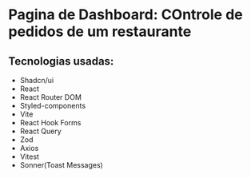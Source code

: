 # Pagina de Dashboard: COntrole de pedidos de um restaurante
## Tecnologias usadas:
+ Shadcn/ui
+ React
+ React Router DOM
+ Styled-components
+ Vite
+ React Hook Forms
+ React Query
+ Zod
+ Axios
+ Vitest
+ Sonner(Toast Messages)
